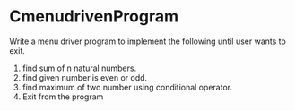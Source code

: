 # CmenudrivenProgram
Write a menu driver program to implement the following until user wants to exit.
1. find sum of n natural numbers.
2. find given number is even or odd.
3. find maximum of two number using conditional operator.
4. Exit from the program
